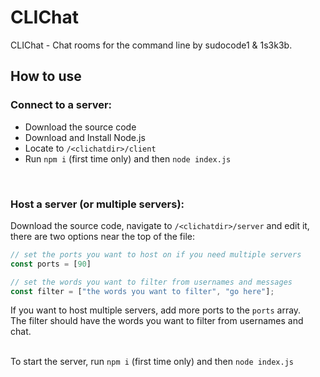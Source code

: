 # CLIChat
CLIChat - Chat rooms for the command line by sudocode1 & 1s3k3b.

## How to use
### Connect to a server:
- Download the source code
- Download and Install Node.js
- Locate to `/<clichatdir>/client`
- Run `npm i` (first time only) and then `node index.js`

<br>

### Host a server (or multiple servers):
Download the source code, navigate to `/<clichatdir>/server` and edit it, there are two options near the top of the file:
```js
// set the ports you want to host on if you need multiple servers
const ports = [90]

// set the words you want to filter from usernames and messages
const filter = ["the words you want to filter", "go here"];
```
If you want to host multiple servers, add more ports to the `ports` array. <br>
The filter should have the words you want to filter from usernames and chat. <br> <br>

To start the server, run `npm i` (first time only) and then `node index.js`
